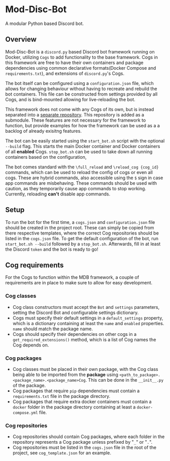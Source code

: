 # Mod-Disc-Bot

A modular Python based Discord bot.

## Overview

Mod-Disc-Bot is a `discord.py` based Discord bot framework running on Docker, utilizing `Cogs` to add functionality to
the base framework. Cogs in this framework are free to have their own containers and package dependencies using common
declarative formats(Docker Compose and `requirements.txt`), and extensions of `discord.py`'s Cogs.

The bot itself can be configured using a `configuration.json` file, which allows for changing behaviour without having
to recreate and rebuild the bot containers. This file can be constructed from settings provided by all Cogs, and is
bind-mounted allowing for live-reloading the bot.

This framework does not come with any Cogs of its own, but is instead separated into
a [separate repository](https://github.com/DavidHidde/mod-disc-bot-features). This repository is added as a submodule.
These features are not necessary for the framework to function, but provide examples for how the framework can be used
as a a backlog of already exisitng features.

The bot can be easily started using the `start_bot.sh` script with the optional `--build` flag. This starts the main
Docker container and Docker containers of all **enabled** Cogs. `stop_bot.sh` can be used to take down all running
containers based on the configuration,

The bot comes standard with the `\full_reload` and `\reload_cog {cog_id}` commands, which can be used to reload the
config of cogs or even all cogs. These are hybrid commands, also accessible using the `$` sign in case app commands are
misbehaving. These commands should be used with caution, as they temporarily cause app commands to
stop working. Currently, reloading **can't** disable app commands.

## Setup

To run the bot for the first time, a `cogs.json` and `configuration.json` file should be created in the project root.
These can simply be copied from there respective templates, where the correct Cog repositories should be listed in
the `cogs.json` file. To get the default configuration of the bot, run `start_bot.sh --build` followed by
a `stop_bot.sh`. Afterwards, fill in at least the Discord `token` and the bot is ready to go!

## Cog requirements

For the Cogs to function within the MDB framework, a couple of requirements are in place to make sure to allow for easy
development.

### Cog classes

* Cog class constructors must accept the `Bot` and `settings` parameters, setting the Discord Bot and configurable
  settings dictionary.
* Cogs must specify their default settings in a `default_settings` property, which is a dictionary containing at least
  the `name` and `enabled` properties. `name` should match the package name.
* Cogs should specify their dependencies on other cogs in a `get_required_extensions()` method, which is a list of Cog
  names the Cog depends on.

### Cog packages

* Cog classes must be placed in their own package, with the Cog class being able to be imported from the **package**
  using `<path_to_package>.<package_name>.<package_name>Cog`. This can be done in the `__init__.py` of the package.
* Cog packages that require `pip` dependencies must contain a `requirements.txt` file in the package directory.
* Cog packages that require extra docker containers must contain a `docker` folder in the package directory containing
  at least a `docker-compose.yml` file.

### Cog repositories

* Cog repositories should contain Cog packages, where each folder in the repository represents a Cog package unless
  prefixed by "`_`" or "`.`".
* Cog repositories must be listed in the `cogs.json` file in the root of the project, see `cog_template.json` for an
  example.
